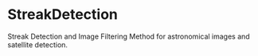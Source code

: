 # StreakDetection
Streak Detection and Image Filtering Method for astronomical images and satellite detection.
